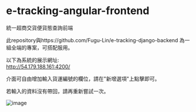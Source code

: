 # e-tracking-angular-frontend

統一超商交貨便貨態查詢前端

此repository與https://github.com/Fugu-Lin/e-tracking-django-backend 為一組全端的專案，可搭配服用。

以下為系統的展示網址:  
http://54.179.188.161:4200/

介面可自由增加輸入貨運編號的欄位，請在"新增選項"上點擊即可。

若輸入的資料沒有帶回，請再重新嘗試一次。

![image](https://user-images.githubusercontent.com/53990453/170497604-01cbf4d5-a692-45dd-a94d-e2b91e966cf6.png)

